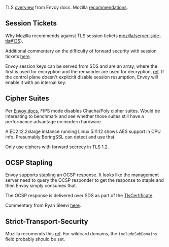 TLS [overview](https://www.envoyproxy.io/docs/envoy/latest/intro/arch_overview/security/ssl#tls) from Envoy docs. Mozilla [recommendations](https://github.com/mozilla/server-side-tls/blob/gh-pages/Server_Side_TLS.mediawiki).

## Session Tickets

Why Mozilla recommends against TLS session tickets [mozilla/server-side-tls#135](https://github.com/mozilla/server-side-tls/issues/135)).

Additional commentary on the difficulty of forward security with session tickets [here](https://www.imperialviolet.org/2013/06/27/botchingpfs.html).

Envoy  session keys can be served from SDS and are an array, where the first is used for encryption and the remainder are used for decryption, [ref](https://www.envoyproxy.io/docs/envoy/latest/api-v3/extensions/transport_sockets/tls/v3/common.proto#envoy-v3-api-msg-extensions-transport-sockets-tls-v3-tlssessionticketkeys). If the control plane doesn't explicitlt disable session resumption, Envoy will enable it with an internal key.

## Cipher Suites

Per [Envoy docs](https://www.envoyproxy.io/docs/envoy/latest/api-v3/extensions/transport_sockets/tls/v3/common.proto#extensions-transport-sockets-tls-v3-tlsparameters), FIPS mode disables Chacha/Poly cipher suites. Would be interesting to benchmark and see whether those suites still have a performance advantage on modern hardware.

A EC2 t2.2xlarge instance running Linux 5.11.12 shows AES support in CPU info. Presumably BoringSSL can detect and use that.

Only use ciphers with forward secrecy in TLS 1.2.

## OCSP Stapling

Envoy supports stapling an OCSP response. It looks like the management server need to query the OCSP responder to get the response to staple and then Envoy simply consumes that.

The OCSP response is delivered over SDS as part of the [TlsCertificate](https://www.envoyproxy.io/docs/envoy/latest/api-v3/extensions/transport_sockets/tls/v3/common.proto#extensions-transport-sockets-tls-v3-tlscertificate).

Commentary from Ryan Sleevi [here](https://gist.github.com/sleevi/5efe9ef98961ecfb4da8).

## Strict-Transport-Security

Mozilla recomends this [ref](https://developer.mozilla.org/en-US/docs/Web/HTTP/Headers/Strict-Transport-Security). For wildcard domains, the `includeSubDomains` field probably should be set.